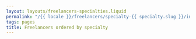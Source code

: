 ```yaml
---
layout: layouts/freelancers-specialties.liquid
permalink: "/{{ locale }}/freelancers/specialty-{{ specialty.slug }}/index.html"
tags: pages
title: Freelancers ordered by specialty
---
```

